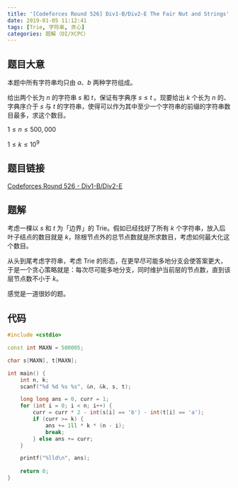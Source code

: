 ```yaml
---
title: '[Codeforces Round 526] Div1-B/Div2-E The Fair Nut and Strings'
date: 2019-01-05 11:12:41
tags: [Trie, 字符串, 贪心]
categories: 题解（OI/XCPC）
---
```


## 题目大意

本题中所有字符串均只由 $a$、$b$ 两种字符组成。

给出两个长为 $n$ 的字符串 $s$ 和 $t$，保证有字典序 $s \leq t$ 。现要给出 $k$ 个长为 $n$ 的、字典序介于 $s$ 与 $t$ 的字符串，使得可以作为其中至少一个字符串的前缀的字符串数目最多，求这个数目。

$1 \leq n \leq 500,000$

$1 \leq k \leq 10^9$

## 题目链接

[Codeforces Round 526 - Div1-B/Div2-E](https://codeforces.com/contest/1083/problem/B)

<!-- more -->

## 题解

考虑一棵以 $s$ 和 $t$ 为「边界」的 Trie。假如已经找好了所有 $k$ 个字符串，放入后叶子结点的数目就是 $k$，除根节点外的总节点数就是所求数目，考虑如何最大化这个数目。

从头到尾考虑字符串，考虑 Trie 的形态，在更早尽可能多地分支会使答案更大，于是一个贪心策略就是：每次尽可能多地分支，同时维护当前层的节点数，直到该层节点数不小于 $k$。

感觉是一道很妙的题。

## 代码

```c++
#include <cstdio>

const int MAXN = 500005;

char s[MAXN], t[MAXN];

int main() {
    int n, k;
    scanf("%d %d %s %s", &n, &k, s, t);

    long long ans = 0, curr = 1;
    for (int i = 0; i < n; i++) {
        curr = curr * 2 - int(s[i] == 'b') - int(t[i] == 'a');
        if (curr >= k) {
            ans += 1ll * k * (n - i);
            break;
        } else ans += curr;
    }

    printf("%lld\n", ans);
    
    return 0;
}
```